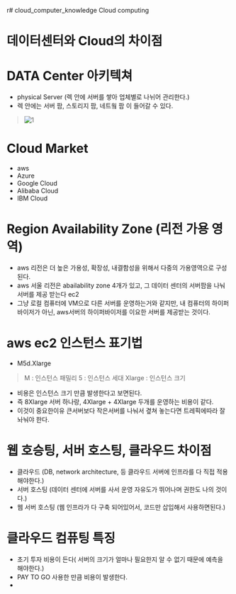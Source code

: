 r# cloud_computer_knowledge
Cloud computing

# 데이터센터와 Cloud의 차이점


# DATA Center 아키텍쳐
- physical Server (렉 안에 서버를 쌓아 업체별로 나뉘어 관리한다.)
- 렉 안에는 서버 팜, 스토리지 팜, 네트웤 팜 이 들어갈 수 있다.
> ![1](https://github.com/hanmin0512/cloud_computer_knowledge/assets/37041208/60ef2bd9-ae61-4f63-a969-4288c0edcad4)

# Cloud Market
- aws
- Azure
- Google Cloud
- Alibaba Cloud
- IBM Cloud

# Region Availability Zone (리전 가용 영역)
- aws 리전은 더 높은 가용성, 확장성, 내결함성을 위해서 다중의 가용영역으로 구성된다.
- aws 서울 리전은 abailability zone 4개가 있고, 그 데이터 센터의 서버팜을 나눠 서버를 제공 받는다 ec2
- 그냥 로컬 컴퓨터에 VM으로 다른 서버를 운영하는거와 같지만, 내 컴퓨터의 하이퍼바이저가 아닌, aws서버의 하이퍼바이저를 이요한 서버를 제공받는 것이다.

# aws ec2 인스턴스 표기법
- M5d.Xlarge
> M : 인스턴스 패밀리
> 5 : 인스턴스 세대
> Xlarge : 인스턴스 크기

- 비용은 인스턴스 크기 만큼 발생한다고 보면된다.
- 즉 8Xlarge 서버 하나랑, 4Xlarge + 4Xlarge 두개를 운영하는 비용이 같다.
- 이것이 중요한이유 큰서버보다 작은서버를 나눠서 곂쳐 놓는다면 트레픽에따라 잘 놔눠야 한다.

# 웹 호승팅, 서버 호스팅, 클라우드 차이점
- 클라우드 (DB, network architecture, 등 클라우드 서버에 인프라를 다 직접 적용해야한다.)
- 서버 호스팅 (데이터 센터에 서버를 사서 운영 자유도가 뛰어나며 권한도 나의 것이다.)
- 웹 서버 호스팅 (웹 인프라가 다 구축 되어있어서, 코드만 삽입해서 사용하면된다.)

# 클라우드 컴퓨팅 특징
- 초기 투자 비용이 든다( 서버의 크기가 얼마나 필요한지 알 수 없기 때문에 예측을 해야한다.)
- PAY TO GO 사용한 만큼 비용이 발생한다.
- 

